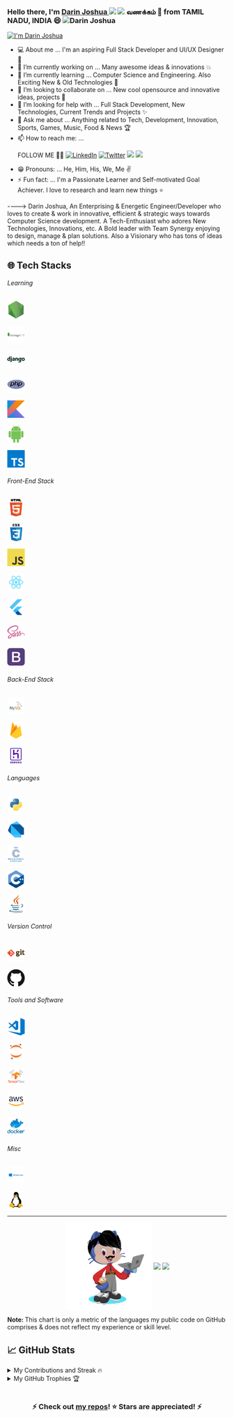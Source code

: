 ### Hello there, I'm <a href="https://darinjoshua-dev.github.io/Darin-Joshua-Portfolio/"> Darin Joshua </a> <img src="https://emojis.slackmojis.com/emojis/images/1531849430/4246/blob-sunglasses.gif?1531849430" width="28"/> <img src="https://media.giphy.com/media/hvRJCLFzcasrR4ia7z/giphy.gif" width="28"> வணக்கம் 🙏 from TAMIL NADU, INDIA 😄 ![Darin Joshua](https://komarev.com/ghpvc/?username=DarinJoshua-dev&style=plastic)
<!--
**DarinJoshua-dev/DarinJoshua-dev** is a ✨ _special_ ✨ repository because its `README.md` (this file) appears on your GitHub profile. -->
[![I'm Darin Joshua](https://res.cloudinary.com/darin-joshua/image/upload/v1597519821/EnhanceLinkedinBanner_2_o96nrs.png)](https://darinjoshua-dev.github.io/Darin-Joshua-Portfolio/)

- 💻 About me ... I'm an aspiring Full Stack Developer and UI/UX Designer 🤵
- 🔭 I’m currently working on ... Many awesome ideas & innovations 💥
- 🌱 I’m currently learning ... Computer Science and Engineering. Also Exciting New & Old Technologies 🤩 
- 👯 I’m looking to collaborate on ... New cool opensource and innovative ideas, projects 🎯
- 🤔 I’m looking for help with ... Full Stack Development, New Technologies, Current Trends and Projects ✨
- 💬 Ask me about ... Anything related to Tech, Development, Innovation, Sports, Games, Music, Food & News 🏆
- 📫 How to reach me: ... <p> FOLLOW ME 🤗🙂 <a href="https://www.linkedin.com/in/darin-joshua-d"><img src="https://img.shields.io/badge/LinkedIn--_.svg?style=social&logo=linkedin" alt="LinkedIn"></a> <a href="https://twitter.com/D_DarinJoshua"><img src="https://img.shields.io/badge/Twitter--_.svg?style=social&logo=twitter" alt="Twitter"></a> <a href="https://darinjoshua-dev.github.io/Darin-Joshua-Portfolio/"><img src="https://img.shields.io/website?logoColor=white&up_color=blue&up_message=visit%20now&url=https%3A%2F%2Fdarinjoshua-dev.github.io%2FDarin-Joshua-Portfolio%2F"></a> <a href="mailto:dj2000official@gmail.com"><img src="https://img.shields.io/static/v1?label=email&message=mail now&color=blue"></a></p> 
- 😁 Pronouns: ... He, Him, His, We, Me ✌ 
- ⚡ Fun fact: ... I'm a Passionate Learner and Self-motivated Goal Achiever. I love to research and learn new things ⭐

----> Darin Joshua, An Enterprising & Energetic Engineer/Developer who loves to create & work in innovative, efficient & strategic ways towards Computer Science development. A Tech-Enthusiast who adores New Technologies, Innovations, etc. A Bold leader with Team Synergy enjoying to design, manage & plan solutions. Also a Visionary who has tons of ideas which needs a ton of help!!

## 🌐 Tech Stacks

###### Learning

<code><img height="40" src="https://raw.githubusercontent.com/github/explore/80688e429a7d4ef2fca1e82350fe8e3517d3494d/topics/nodejs/nodejs.png"></code>

<code><img height="40" src="https://github.com/github/explore/blob/master/topics/mongodb/mongodb.png"></code>

<code><img height="40" src="https://github.com/github/explore/blob/master/topics/django/django.png"></code>

<code><img height="40" src="https://github.com/github/explore/blob/master/topics/php/php.png"></code>

<code><img height="40" src="https://github.com/github/explore/blob/master/topics/kotlin/kotlin.png"></code>

<code><img height="40" src="https://github.com/github/explore/blob/master/topics/android/android.png"></code>

<code><img height="40" src="https://raw.githubusercontent.com/github/explore/80688e429a7d4ef2fca1e82350fe8e3517d3494d/topics/typescript/typescript.png"></code>

###### Front-End Stack

<code><img height="40" src="https://github.com/github/explore/blob/master/topics/html/html.png"></code>

<code><img height="40" src="https://github.com/github/explore/blob/master/topics/css/css.png"></code>

<code><img height="40" src="https://raw.githubusercontent.com/github/explore/80688e429a7d4ef2fca1e82350fe8e3517d3494d/topics/javascript/javascript.png"></code>

<code><img height="40" src="https://raw.githubusercontent.com/github/explore/80688e429a7d4ef2fca1e82350fe8e3517d3494d/topics/react/react.png"></code>

<code><img height="40" src="https://github.com/github/explore/blob/master/topics/flutter/flutter.png"></code>

<code><img height="40" src="https://github.com/github/explore/blob/master/topics/sass/sass.png"></code>

<code><img height="40" src="https://github.com/github/explore/blob/master/topics/bootstrap/bootstrap.png"></code>

###### Back-End Stack

<code><img height="40" src="https://github.com/github/explore/blob/master/topics/mysql/mysql.png"></code>

<code><img height="40" src="https://github.com/github/explore/blob/master/topics/firebase/firebase.png"></code>

<code><img height="40" src="https://github.com/github/explore/blob/master/topics/heroku/heroku.png"></code>

###### Languages

<code><img height="40" src="https://github.com/github/explore/blob/master/topics/python/python.png"></code>

<code><img height="40" src="https://github.com/github/explore/blob/master/topics/dart/dart.png"></code>

<code><img height="40" src="https://github.com/github/explore/blob/master/topics/c/c.png"></code>

<code><img height="40" src="https://github.com/github/explore/blob/master/topics/cpp/cpp.png"></code>

<code><img height="40" src="https://github.com/github/explore/blob/master/topics/java/java.png"></code>

###### Version Control

<code><img height="40" src="https://github.com/github/explore/blob/master/topics/git/git.png"></code>

<code><img height="40" src="https://github.com/github/explore/blob/master/topics/github/github.png"></code>

###### Tools and Software

<code><img height="40" src="https://github.com/github/explore/blob/master/topics/visual-studio-code/visual-studio-code.png"></code>

<code><img height="40" src="https://github.com/github/explore/blob/master/topics/jupyter-notebook/jupyter-notebook.png"></code>

<code><img height="40" src="https://github.com/github/explore/blob/master/topics/tensorflow/tensorflow.png"></code>

<code><img height="40" src="https://github.com/github/explore/blob/master/topics/aws/aws.png"></code>

<code><img height="40" src="https://github.com/github/explore/blob/master/topics/docker/docker.png"></code>

###### Misc

<code><img height="40" src="https://github.com/github/explore/blob/master/topics/windows/windows.png"></code>

<code><img height="40" src="https://github.com/github/explore/blob/master/topics/linux/linux.png"></code>

---
<p align="center">
  <img align="center" src="https://github.com/DarinJoshua-dev/DarinJoshua-dev/blob/master/My-Octocats-n-profile.gif" width="200" height="200"> 
  <img width="45.3%" align="center" src="https://github-readme-stats.vercel.app/api?username=DarinJoshua-dev&include_all_commits=2020&show_icons=true&cache_seconds=3000&theme=tokyonight&line_height=20&hide=issues" />
  <img width="28.95%" align="center" src="https://github-readme-stats.vercel.app/api/top-langs/?username=DarinJoshua-dev&layout=compact&count_private=true&theme=tokyonight&line_height=20&exclude_repo=Emotion-Analysis,BoxoSlide-mini-game,Darin-Joshua-Portfolio">
</p>

<b>Note: </b>This chart is only a metric of the languages my public code on GitHub comprises & does not reflect my experience or skill level.

## 📈 GitHub Stats

<details>
  <summary>My Contributions and Streak 🔥</summary>
  <br>
<p align="center">
  <a href="https://github.com/DarinJoshua-dev/github-readme-streak-stats">
    <img src="https://github-readme-streak-stats.herokuapp.com/?user=DarinJoshua-dev&theme=dark&hide_border=true&background=0D1117&stroke=0000"/>
  </a>
</p>
</details>
<details>
  <summary>My GitHub Trophies 🏆</summary>
  <br>
<p align=center>
<img align=center src="https://github-profile-trophy.vercel.app/?username=DarinJoshua-dev&theme=juicyfresh&row=2&column=3&margin-w=8&margin-h=7">
</p>
</details>

# <h3 align="center"><b>⚡ Check out <a href="https://github.com/DarinJoshua-dev?tab=repositories">my repos</a>! ⭐ Stars are appreciated! ⚡</b></h3>
